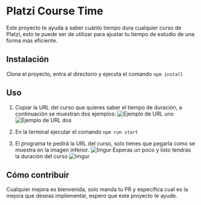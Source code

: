 # Platzi Course Time
Este proyecto te ayuda a saber cuánto tiempo dura cualquier curso de Platzi, esto te puede ser de utilizar para ajustar tu tiempo de estudio de una forma más eficiente.

## Instalación 
Clona el proyecto, entra al directorio y ejecuta el comando `npm install` 

## Uso 

1) Copiar la URL del curso que quieres saber el tiempo de duración, a continuación se muestran dos ejemplos:
![Ejemplo de URL uno](https://i.imgur.com/BUnp1h3.png)
![Ejemplo de URL dos](https://i.imgur.com/BBaxzXJ.png)

2) En la terminal ejecutar el comando `npm run start` 
3) El programa te pedirá la URL del curso, solo tienes que pegarla como se muestra en la imagen inferior. 
![Imgur](https://i.imgur.com/dvh9Djm.png)
Esperas un poco y listo tendrás la duración del curso 
![Imgur](https://i.imgur.com/9lAwtgm.png)


## Cómo contribuir
Cualquier mejora es bienvenida, solo manda tu PR y especifica cual es la mejora que deseas implementar, espero que este proyecto te ayude.

## 
